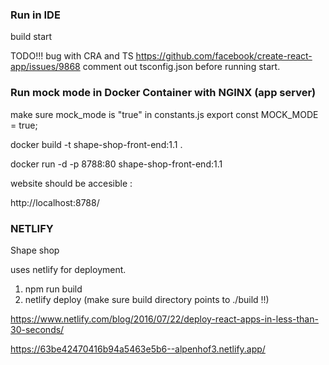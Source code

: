 
### Run in IDE

build
start

TODO!!! bug with CRA and TS https://github.com/facebook/create-react-app/issues/9868
comment out tsconfig.json before running start.


### Run mock mode in Docker Container with NGINX (app server)

make sure mock_mode is "true" in constants.js
export const MOCK_MODE = true;


docker build -t shape-shop-front-end:1.1 .

docker run -d -p 8788:80 shape-shop-front-end:1.1 

website should be accesible :

http://localhost:8788/


### NETLIFY


Shape shop

uses netlify for deployment.

1. npm run build
2. netlify deploy (make sure build directory points to ./build   !!)





https://www.netlify.com/blog/2016/07/22/deploy-react-apps-in-less-than-30-seconds/


https://63be42470416b94a5463e5b6--alpenhof3.netlify.app/



